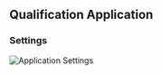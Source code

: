 ## **Qualification Application**

### **Settings**

![Application Settings](https://docs.google.com/uc?export=download&id=1V699moLKH7dYG3RKM8Pk9j9xsjo9xuOj)

